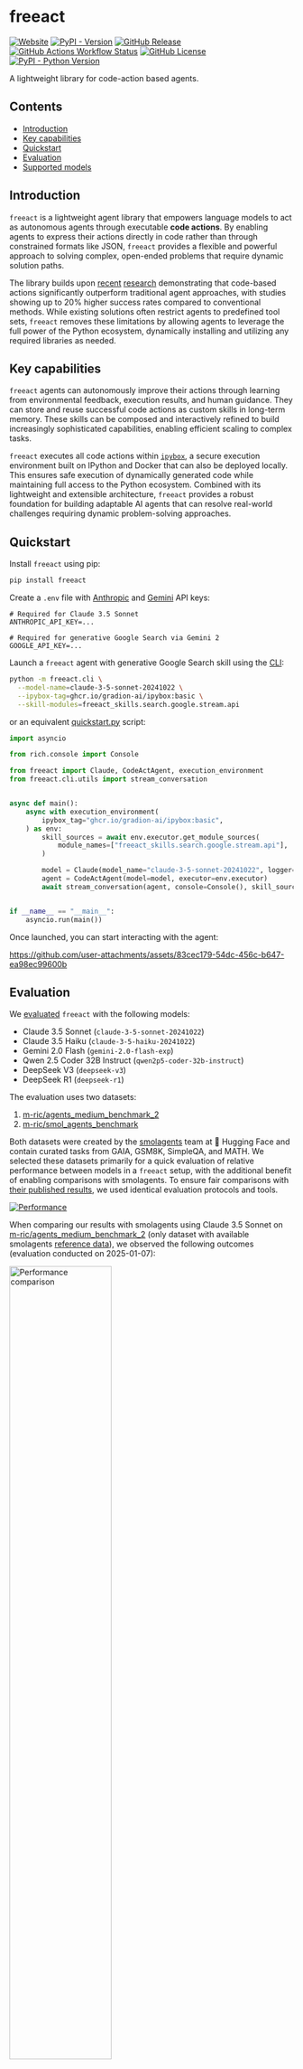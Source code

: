 # freeact

<p align="left">
    <a href="https://gradion-ai.github.io/freeact/"><img alt="Website" src="https://img.shields.io/website?url=https%3A%2F%2Fgradion-ai.github.io%2Ffreeact%2F&up_message=online&down_message=offline&label=docs"></a>
    <a href="https://pypi.org/project/freeact/"><img alt="PyPI - Version" src="https://img.shields.io/pypi/v/freeact?color=blue"></a>
    <a href="https://github.com/gradion-ai/freeact/releases"><img alt="GitHub Release" src="https://img.shields.io/github/v/release/gradion-ai/freeact"></a>
    <a href="https://github.com/gradion-ai/freeact/actions"><img alt="GitHub Actions Workflow Status" src="https://img.shields.io/github/actions/workflow/status/gradion-ai/freeact/test.yml"></a>
    <a href="https://github.com/gradion-ai/freeact/blob/main/LICENSE"><img alt="GitHub License" src="https://img.shields.io/github/license/gradion-ai/freeact?color=blueviolet"></a>
    <a href="https://pypi.org/project/freeact/"><img alt="PyPI - Python Version" src="https://img.shields.io/pypi/pyversions/freeact"></a>
</p>

A lightweight library for code-action based agents.

## Contents

- [Introduction](#introduction)
- [Key capabilities](#key-capabilities)
- [Quickstart](#quickstart)
- [Evaluation](#evaluation)
- [Supported models](#supported-models)

## Introduction

`freeact` is a lightweight agent library that empowers language models to act as autonomous agents through executable **code actions**. By enabling agents to express their actions directly in code rather than through constrained formats like JSON, `freeact` provides a flexible and powerful approach to solving complex, open-ended problems that require dynamic solution paths.

The library builds upon [recent](https://arxiv.org/abs/2402.01030) [research](https://arxiv.org/abs/2411.01747) demonstrating that code-based actions significantly outperform traditional agent approaches, with studies showing up to 20% higher success rates compared to conventional methods. While existing solutions often restrict agents to predefined tool sets, `freeact` removes these limitations by allowing agents to leverage the full power of the Python ecosystem, dynamically installing and utilizing any required libraries as needed.

## Key capabilities

`freeact` agents can autonomously improve their actions through learning from environmental feedback, execution results, and human guidance. They can store and reuse successful code actions as custom skills in long-term memory. These skills can be composed and interactively refined to build increasingly sophisticated capabilities, enabling efficient scaling to complex tasks.

`freeact` executes all code actions within [`ipybox`](https://gradion-ai.github.io/ipybox/), a secure execution environment built on IPython and Docker that can also be deployed locally. This ensures safe execution of dynamically generated code while maintaining full access to the Python ecosystem. Combined with its lightweight and extensible architecture, `freeact` provides a robust foundation for building adaptable AI agents that can resolve real-world challenges requiring dynamic problem-solving approaches.

## Quickstart

Install `freeact` using pip:

```bash
pip install freeact
```

Create a `.env` file with [Anthropic](https://console.anthropic.com/settings/keys) and [Gemini](https://aistudio.google.com/app/apikey) API keys:

```env title=".env"
# Required for Claude 3.5 Sonnet
ANTHROPIC_API_KEY=...

# Required for generative Google Search via Gemini 2
GOOGLE_API_KEY=...
```

Launch a `freeact` agent with generative Google Search skill using the [CLI](https://gradion-ai.github.io/freeact/cli/):

```bash
python -m freeact.cli \
  --model-name=claude-3-5-sonnet-20241022 \
  --ipybox-tag=ghcr.io/gradion-ai/ipybox:basic \
  --skill-modules=freeact_skills.search.google.stream.api
```

or an equivalent [quickstart.py](freeact/examples/quickstart.py) script:

```python
import asyncio

from rich.console import Console

from freeact import Claude, CodeActAgent, execution_environment
from freeact.cli.utils import stream_conversation


async def main():
    async with execution_environment(
        ipybox_tag="ghcr.io/gradion-ai/ipybox:basic",
    ) as env:
        skill_sources = await env.executor.get_module_sources(
            module_names=["freeact_skills.search.google.stream.api"],
        )

        model = Claude(model_name="claude-3-5-sonnet-20241022", logger=env.logger)
        agent = CodeActAgent(model=model, executor=env.executor)
        await stream_conversation(agent, console=Console(), skill_sources=skill_sources)


if __name__ == "__main__":
    asyncio.run(main())
```

Once launched, you can start interacting with the agent:

https://github.com/user-attachments/assets/83cec179-54dc-456c-b647-ea98ec99600b

## Evaluation

We [evaluated](evaluation) `freeact` with the following models:

- Claude 3.5 Sonnet (`claude-3-5-sonnet-20241022`)
- Claude 3.5 Haiku (`claude-3-5-haiku-20241022`)
- Gemini 2.0 Flash (`gemini-2.0-flash-exp`)
- Qwen 2.5 Coder 32B Instruct (`qwen2p5-coder-32b-instruct`)
- DeepSeek V3 (`deepseek-v3`)
- DeepSeek R1 (`deepseek-r1`)

The evaluation uses two datasets:

1. [m-ric/agents_medium_benchmark_2](https://huggingface.co/datasets/m-ric/agents_medium_benchmark_2)
2. [m-ric/smol_agents_benchmark](https://huggingface.co/datasets/m-ric/smol_agents_benchmark)

Both datasets were created by the [smolagents](https://github.com/huggingface/smolagents) team at 🤗 Hugging Face and contain curated tasks from GAIA, GSM8K, SimpleQA, and MATH. We selected these datasets primarily for a quick evaluation of relative performance between models in a `freeact` setup, with the additional benefit of enabling comparisons with smolagents. To ensure fair comparisons with [their published results](https://huggingface.co/blog/smolagents#how-strong-are-open-models-for-agentic-workflows), we used identical evaluation protocols and tools.

[<img src="docs/eval/eval-plot.png" alt="Performance">](docs/eval/eval-plot.png)

When comparing our results with smolagents using Claude 3.5 Sonnet on [m-ric/agents_medium_benchmark_2](https://huggingface.co/datasets/m-ric/agents_medium_benchmark_2) (only dataset with available smolagents [reference data](https://github.com/huggingface/smolagents/blob/c22fedaee17b8b966e86dc53251f210788ae5c19/examples/benchmark.ipynb)), we observed the following outcomes (evaluation conducted on 2025-01-07):

[<img src="docs/eval/eval-plot-comparison.png" alt="Performance comparison" width="60%">](docs/eval/eval-plot-comparison.png)

Interestingly, these results were achieved using zero-shot prompting in `freeact`, while the smolagents implementation utilizes few-shot prompting. You can find all evaluation details [here](evaluation).

## Supported models

In addition to all [supported models](https://gradion-ai.github.io/freeact/models/), `freeact` also supports the [integration](https://gradion-ai.github.io/freeact/integration/) of new models from any provider that is compatible with the [OpenAI Python SDK](https://github.com/openai/openai-python), including open models deployed locally with [ollama](https://ollama.com/) or [TGI](https://huggingface.co/docs/text-generation-inference/index), for example.
